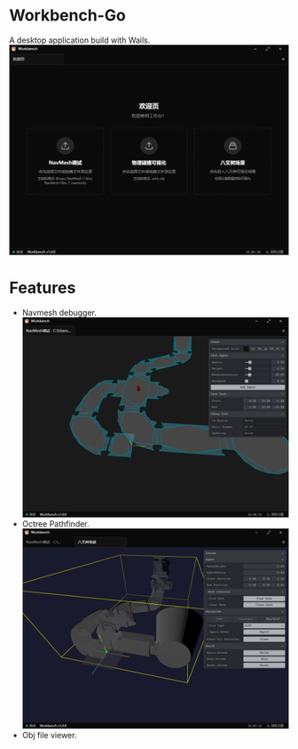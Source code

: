 # Workbench-Go

A desktop application build with Wails.
![](./img/cut.png)

# Features

- Navmesh debugger.
![](./img/navmesh.png)
- Octree Pathfinder.
![](./img/octree.png)
- Obj file viewer.

